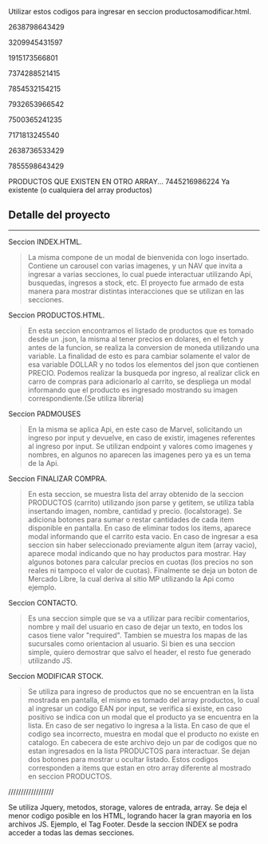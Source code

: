 Utilizar estos codigos para ingresar en seccion productosamodificar.html.

2638798643429

3209945431597

1915173566801

7374288521415

7854532154215

7932653966542

7500365241235

7171813245540

2638736533429

7855598643429

PRODUCTOS QUE EXISTEN EN OTRO ARRAY...
7445216986224 Ya existente (o cualquiera del array productos)

## Detalle del proyecto
***
Seccion INDEX.HTML.
> La misma compone de un modal de bienvenida con logo insertado.
Contiene un carousel con varias imagenes, y un NAV que invita a ingresar a varias secciones, lo cual puede interactuar utilizando Api, busquedas, ingresos a stock, etc.
> El proyecto fue armado de esta manera para mostrar distintas interacciones que se utilizan en las secciones.

Seccion PRODUCTOS.HTML.
> En esta seccion encontramos el listado de productos que es tomado desde un .json, la misma al tener precios en dolares, en el fetch y antes de la funcion, se realiza la conversion de moneda utilizando una variable. La finalidad de esto es para cambiar solamente el valor de esa variable DOLLAR y no todos los elementos del json que contienen PRECIO.
> Podemos realizar la busqueda por ingreso, al realizar click en carro de compras para adicionarlo al carrito, se despliega un modal informando que el producto es ingresado mostrando su imagen correspondiente.(Se utiliza libreria)

Seccion PADMOUSES
> En la misma se aplica Api, en este caso de Marvel, solicitando un ingreso por input y devuelve, en caso de existir, imagenes referentes al ingreso por input. Se utilizan endpoint y valores como imagenes y nombres, en algunos no aparecen las imagenes pero ya es un tema de la Api.

Seccion FINALIZAR COMPRA.
> En esta seccion, se muestra lista del array obtenido de la seccion PRODUCTOS (carrito) utilizando json parse y getitem, se utiliza tabla insertando imagen, nombre, cantidad y precio. (localstorage). Se adiciona botones para sumar o restar cantidades de cada item disponible en pantalla.
> En caso de eliminar todos los items, aparece modal informando que el carrito esta vacio.
> En caso de ingresar a esa seccion sin haber seleccionado previamente algun item (array vacio), aparece modal indicando que no hay productos para mostrar.
> Hay algunos botones para calcular precios en cuotas (los precios no son reales ni tampoco el valor de cuotas).
> Finalmente se deja un boton de Mercado Libre, la cual deriva al sitio MP utilizando la Api como ejemplo.

Seccion CONTACTO.
> Es una seccion simple que se va a utilizar para recibir comentarios, nombre y mail del usuario en caso de dejar un texto, en todos los casos tiene valor "required".
> Tambien se muestra los mapas de las sucursales como orientacion al usuario.
> Si bien es una seccion simple, quiero demostrar que salvo el header, el resto fue generado utilizando JS.

Seccion MODIFICAR STOCK.
> Se utiliza para ingreso de productos que no se encuentran en la lista mostrada en pantalla, el mismo es tomado del array productos, lo cual al ingresar un codigo EAN por input, se verifica si existe, en caso positivo se indica con un modal que el producto ya se encuentra en la lista. En caso de ser negativo lo ingresa a la lista. En caso de que el codigo sea incorrecto, muestra en modal que el producto no existe en catalogo. En cabecera de este archivo dejo un par de codigos que no estan ingresados en la lista PRODUCTOS para interactuar.
> Se dejan dos botones para mostrar u ocultar listado.
> Estos codigos corresponden a items que estan en otro array diferente al mostrado en seccion PRODUCTOS.


//////////////////

Se utiliza Jquery, metodos, storage, valores de entrada, array.
Se deja el menor codigo posible en los HTML, logrando hacer la gran mayoria en los archivos JS. Ejemplo, el Tag Footer.
Desde la seccion INDEX se podra acceder a todas las demas secciones.
